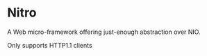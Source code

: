 # Nitro

A Web micro-framework offering just-enough abstraction over NIO.

Only supports HTTP1.1 clients

